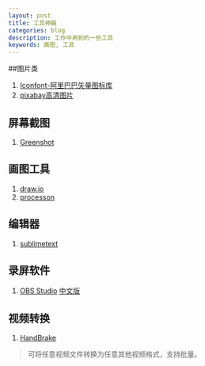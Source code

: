 ```yaml
---
layout: post
title: 工具神器
categories: blog
description: 工作中用到的一些工具
keywords: 画图, 工具
---
```


##图片类

1. [Iconfont-阿里巴巴矢量图标库](https://link.zhihu.com/?target=http%3A//www.iconfont.cn/)
2. [pixabay高清图片](https://pixabay.com/)

## 屏幕截图
1. [Greenshot](http://getgreenshot.org/)

## 画图工具
1. [draw.io](https://www.draw.io/)
2. [processon](www.processon.com)

## 编辑器
1. [sublimetext](http://sublimetext.iaixue.com/dl/)

## 录屏软件
1. [OBS Studio](https://obsproject.com/download)
    [中文版](http://www.obsapp.net/)

## 视频转换
1. [HandBrake](https://github.com/HandBrake/HandBrake)
  >可将任意视频文件转换为任意其他视频格式，支持批量。


